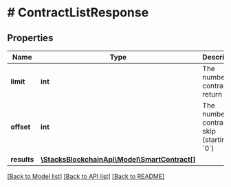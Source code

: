 # # ContractListResponse

## Properties

Name | Type | Description | Notes
------------ | ------------- | ------------- | -------------
**limit** | **int** | The number of contracts to return |
**offset** | **int** | The number to contracts to skip (starting at &#x60;0&#x60;) | [default to 0]
**results** | [**\StacksBlockchainApi\Model\SmartContract[]**](SmartContract.md) |  |

[[Back to Model list]](../../README.md#models) [[Back to API list]](../../README.md#endpoints) [[Back to README]](../../README.md)
